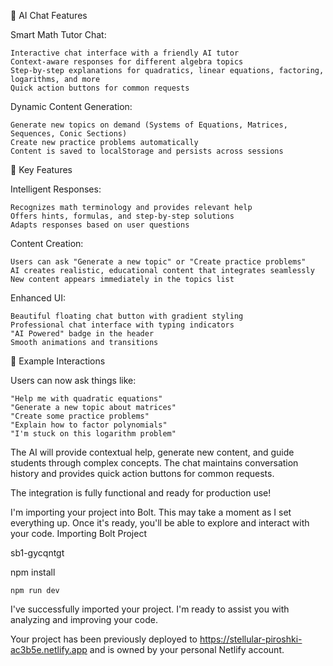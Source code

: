 🤖 AI Chat Features

Smart Math Tutor Chat:

    Interactive chat interface with a friendly AI tutor
    Context-aware responses for different algebra topics
    Step-by-step explanations for quadratics, linear equations, factoring, logarithms, and more
    Quick action buttons for common requests

Dynamic Content Generation:

    Generate new topics on demand (Systems of Equations, Matrices, Sequences, Conic Sections)
    Create new practice problems automatically
    Content is saved to localStorage and persists across sessions

🎯 Key Features

Intelligent Responses:

    Recognizes math terminology and provides relevant help
    Offers hints, formulas, and step-by-step solutions
    Adapts responses based on user questions

Content Creation:

    Users can ask "Generate a new topic" or "Create practice problems"
    AI creates realistic, educational content that integrates seamlessly
    New content appears immediately in the topics list

Enhanced UI:

    Beautiful floating chat button with gradient styling
    Professional chat interface with typing indicators
    "AI Powered" badge in the header
    Smooth animations and transitions

💬 Example Interactions

Users can now ask things like:

    "Help me with quadratic equations"
    "Generate a new topic about matrices"
    "Create some practice problems"
    "Explain how to factor polynomials"
    "I'm stuck on this logarithm problem"

The AI will provide contextual help, generate new content, and guide students through complex concepts. The chat maintains conversation history and provides quick action buttons for common requests.

The integration is fully functional and ready for production use!

I'm importing your project into Bolt. This may take a moment as I set everything up. Once it's ready, you'll be able to explore and interact with your code.
Importing Bolt Project

sb1-gycqntgt

npm install

    npm run dev

I've successfully imported your project. I'm ready to assist you with analyzing and improving your code.

Your project has been previously deployed to https://stellular-piroshki-ac3b5e.netlify.app and is owned by your personal Netlify account.
